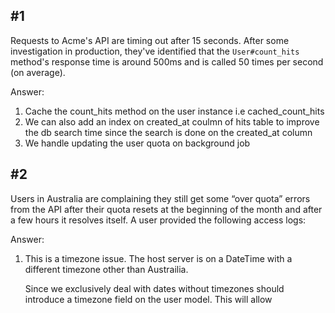 ## #1

Requests to Acme's API are timing out after 15 seconds. After some investigation in production, they've identified that the `User#count_hits` method's response time is around 500ms and is called 50 times per second (on average).

Answer:

1. Cache the count_hits method on the user instance i.e cached_count_hits
2. We can also add an index on created_at coulmn of hits table to improve the db search time
   since the search is done on the created_at column
3. We handle updating the user quota on background job

## #2

Users in Australia are complaining they still get some “over quota” errors from the API after their quota resets at the beginning of the month and after a few hours it resolves itself. A user provided the following access logs:

Answer:

1. This is a timezone issue. The host server is on a DateTime with a
   different timezone other than Austrailia.

   Since we exclusively deal with dates without timezones should introduce a timezone field on the user model.
   This will allow

